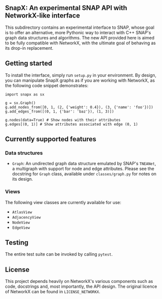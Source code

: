 ## SnapX: An experimental SNAP API with NetworkX-like interface
This subdirectory contains an experimental interface to SNAP, whose goal is to offer an alternative, more Pythonic way to interact with C++ SNAP's graph data structures and algorithms. The new API provided here is aimed to be fully compatible with NetworkX, with the ultimate goal of behaving as its drop-in replacement. 

## Getting started
To install the interface, simply run `setup.py` in your environment. By design, you can manipulate SnapX graphs as if you are working with NetworkX, as the following code snippet demonstrates:
```python3
import snapx as sx

g = sx.Graph() 
g.add_nodes_from([0, 1, (2, {'weight': 0.4}), (3, {'name': 'foo'})]) 
g.add_edges_from([(0, 1, {'bar': 'baz'}), (1, 3)]) 

g.nodes(data=True) # Show nodes with their attributes
g.edges[(0, 1)] # Show attributes associated with edge (0, 1)
```

## Currently supported features

### Data structures
- `Graph`: An undirected graph data structure emulated by SNAP's `TNEANet`, a multigraph with support for node and edge attributes. Please see the docstring for `Graph` class, available under `classes/graph.py` for notes on its design.

### Views
The following view classes are currently available for use:
- `AtlasView`
- `AdjacencyView`
- `NodeView`
- `EdgeView`


## Testing
The entire test suite can be invoked by calling `pytest`. 

## License
This project depends heavily on NetworkX's various components such as code, docstrings and, most importantly, the API design. The original licence of NetworkX can be found in `LICENSE_NETWORKX`.
